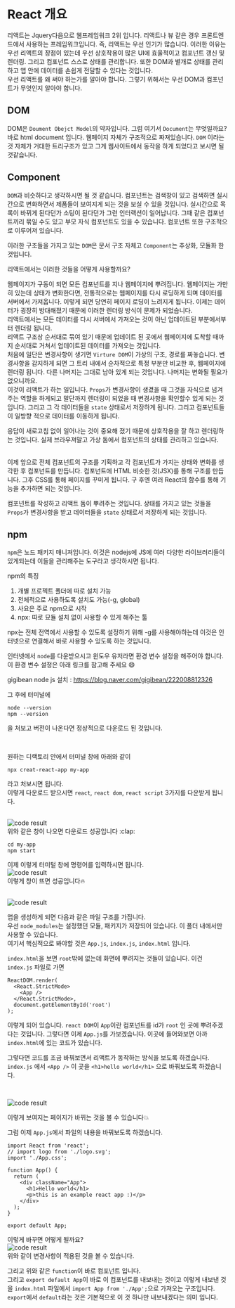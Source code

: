 # React 개요
리액트는 Jquery다음으로 웹프레임워크 2위 입니다. 리액트나 뷰 같은 경우 프론트엔드에서 사용하는 프레임워크입니다. 즉, 리액트는 우선 인기가 많습니다. 이러한 이유는 우선 리액트의 장점이 있는데 우선 상호작용이 많은 UI에 효울적이고 컴포넌트 갱신 및 렌더링. 그리고 컴포넌트 스스로 상태를 관리합니다. 또한 DOM과 별개로 상태를 관리하고 앱 안에 데이터를 손쉽게 전달할 수 있다는 것입니다.      
우선 리액트를 왜 써야 하는가를 알아야 합니다. 그렇기 위해서는 우선 DOM과 컴포넌트가 무엇인지 알아야 합니다.

## DOM
DOM은  `Doument Obejct Model`의 약자입니다. 그럼 여기서 `Document`는 무엇일까요? 바로 html document 입니다. 웹페이지 자체가 구조적으로 짜져있습니다. `DOM` 이라는 것 자체가 거대한 트리구조가 있고 그게 웹사이트에서 동작을 하게 되었다고 보시면 될 것같습니다.

## Component
`DOM`과 비슷하다고 생각하시면 될 것 같습니다.
컴포넌트는 검색창이 있고 검색하면 실시간으로 변화하면서 제품들이 보여지게 되는 것을 보실 수 있을 것입니다. 실시간으로 목록이 바뀌게 된다던가 소팅이 된다던가 그런 인터랙션이 일어납니다. 그때 같은 컴포넌트끼리 묶일 수도 있고 부모 자식 컴포넌트도 있을 수 있습니다. 컴포넌트 또한 구조적으로 이루어져 있습니다. 

이러한 구조들을 가지고 있는 `DOM`은 문서 구조 자체고 `Component`는 추상화, 모듈화 한 것입니다.

리액트에서는 이러한 것들을 어떻게 사용할까요?

웹페이지가 구동이 되면 모든 컴포넌트를 지나 웹페이지에 뿌려집니다. 웹페이지는 가만히 있는데 상태가 변화한다면, 전통적으로는 웹페이지를 다시 로딩하게 되며 데이터를 서버에서 가져옵니다. 이렇게 되면 당연히 페이지 로딩이 느려지게 됩니다. 이제는 데이터가 굉장히 방대해졌기 때문에 이러한 렌더링 방식이 문제가 되었습니다.  
리액트에서는 모든 데이터를 다시 서버에서 가져오는 것이 아닌 업데이트된 부분에서부터 렌더링 됩니다.      
리액트 구조상 순서대로 묶여 있기 때문에 업데이트 된 곳에서 웹페이지에 도착할 때까지 순서대로 거쳐서 업데이트된 데이터를 가져오는 것입니다.      
처음에 일단은 변경사항이 생기면 `Virture DOM`이 가상의 구조, 경로를 짜놓습니다. 변경사항을 감지하게 되면 그 트리 내에서 순차적으로 특정 부분만 비교한 후, 웹페이지에 렌더링 됩니다. 다른 나머지는 그대로 남아 있게 되는 것입니다.
나머지는 변화될 필요가 없으니까요.      
이것이 리액트가 하는 일입니다.
`Props`가 변경사항이 생겼을 때 그것을 자식으로 넘겨주는 역할을 하게되고 말단까지 렌더링이 되었을 때 변경사항을 확인할수 있게 되는 것입니다. 그리고 그 각 데이터들을 `state` 상태로서 저장하게 됩니다. 그리고 컴포넌트들이 일방향 적으로 데이터를 이동하게 됩니다.        

응답이 새로고침 없이 일어나는 것이 중요해 졌기 때문에 상호작용을 잘 하고 렌더링하는 것입니다. 실제 브라우져말고 가상 돔에서 컴포넌트의 상태를 관리하고 있습니다.       
<br/>

이제 앞으로 전체 컴포넌트의 구조를 기획하고 각 컴포넌트가 가지는 상태와 변화를 생각한 후 컴포넌트를 만듭니다. 컴포넌트에 HTML 비슷한 것(JSX)를 통해 구조를 만듭니다. 그후 CSS를 통해 페이지를 꾸미게 됩니다. 구 후엔 여러 React의 함수를 통해 기능을 추가하면 되는 것입니다.
<br/>

컴포넌트를 작성하고 리액트 돔이 뿌려주는 것입니다. 상태를 가지고 있는 것들을 `Props`가 변경사항을 받고 데이터들을 `state` 상태로서 저장하게 되는 것입니다.

## npm
`npm`은 노드 패키지 매니져입니다. 이것은 nodejs에 JS에 여러 다양한 라이브러리들이 있게되는데 이들을 관리해주는 도구라고 생각하시면 됩니다.      

npm의 특징
1. 개별 프로젝트 폴더에 따로 설치 가능
2. 전체적으로 사용하도록 설치도 가능(-g, global)
3. 사요은 주로 npm으로 시작
4. npx: 따로 묘듈 설치 없이 사용할 수 있게 해주는 툴

npx는 전체 전역에서 사용할 수 있도록 설정하기 위해 -g를 사용해야하는데 이것은 인터넷으로 연결해서 바로 사용할 수 있도록 하는 것입니다.      

인터넷에서 `node`를 다운받으시고 윈도우 유저라면 환경 변수 설정을 해주어야 합니다. 이 환경  변수 설정은 아래 링크를 참고해 주세요 :smile:

gigibean node js 설치 : https://blog.naver.com/gigibean/222008812326

그 후에 터미널에

```
node --version
npm --version
```
을 처보고 버전이 나온다면 정상적으로 다운로드 된 것입니다.

<br/>

원하는 디랙토리 안에서 터미널 창에 아래와 같이

```
npx creat-react-app my-app
```
라고 처보시면 됩니다.   
이렇게 다운로드 받으시면 `react`, `react dom`, `react script` 3가지를 다운받게 됩니다.

<br/>
<img src="./imgs/doc2_img_1.png" alt="code result" /> <br/>
위와 같은 창이 나오면 다운로드 성공입니다 :clap:	

```
cd my-app
npm start
```
이제 이렇게 터미털 창에 명령어를 입력하시면 됩니다.
<br/>
<img src="./imgs/doc2_img_2.png" alt="code result" /> <br/>
이렇게 창이 뜨면 성공입니다:fire:

<br/>
<img src="./imgs/doc2_img_3.png" alt="code result" /> <br/>

앱을 생성하게 되면 다음과 같은 파일 구조를 가집니다.    
우선 `node_modules`는 설정했던 모듈, 패키지가 저장되어 있습니다. 이 폴더 내에서만 사용할 수 있습니다.   
여기서 핵심적으로 봐야할 것은 `App.js`, `index.js`, `index.html` 입니다.    

`index.html`을 보면 `root`밖에 없는데 화면에 뿌려지는 것들이 있습니다. 이건 `index.js` 파일로 가면 
```
ReactDOM.render(
  <React.StrictMode>
    <App />
  </React.StrictMode>,
  document.getElementById('root')
);
```
이렇게 되어 있습니다.
`react DOM`이 `App`이란 컴포넌트를 id가 `root` 인 곳에 뿌려주겠다는 것입니다.
그렇다면 이제  `App.js`를  가보겠습니다.
이곳에 들어와보면 아까 `index.html`에 있는 코드가 있습니다.

그렇다면 코드를 조금 바꿔보면서 리액트가 동작하는 방식을 보도록 하겠습니다.     
`index.js` 에서 `<App />` 이 곳을 `<h1>hello world</h1>` 으로 바꿔보도록 하겠습니다.

<br/>

<img src="./imgs/doc2_img_2.png" alt="code result" /> <br/>

이렇게 보여지는 페이지가 바뀌는 것을 볼 수 있습니다:boom:       

그럼 이제 `App.js`에서 파일의 내용을 바꿔보도록 하겠습니다.

```
import React from 'react';
// import logo from './logo.svg';
import './App.css';

function App() {
  return (
    <div className="App">
      <h1>Hello world</h1>
      <p>this is an example react app :)</p>
    </div>
  );
}

export default App;
```
이렇게 바꾸면 어떻게 될까요?
<br/>
<img src="./imgs/doc2_img_5.png" alt="code result" /> <br/>
위와 같이 변경사항이 적용된 것을 볼 수 있습니다.    

그리고 위와 같은 `function`이 바로 컴포넌트 입니다.     
그리고 `export default App`이 바로 이 컴포넌트를 내보내는 것이고 이렇게 내보낸 것을 `index.html` 파일에서 `import App from './App';`으로 가져오는 구조입니다.   
`export`에서 `default`라는 것은 기본적으로 이 것 하나만 내보내겠다는 의미 입니다.